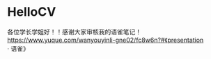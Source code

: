 # HelloCV
各位学长学姐好！！感谢大家审核我的语雀笔记！
https://www.yuque.com/wanyouyinli-gne02/fc8w6n?#《presentation · 语雀》
